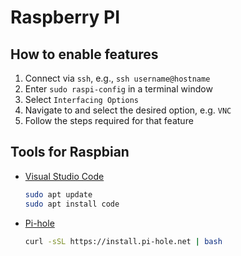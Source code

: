 # Raspberry PI

## How to enable features

1. Connect via `ssh`, e.g., `ssh username@hostname`
2. Enter `sudo raspi-config` in a terminal window
3. Select `Interfacing Options`
4. Navigate to and select the desired option, e.g. `VNC`
5. Follow the steps required for that feature

## Tools for Raspbian

- [Visual Studio Code](https://code.visualstudio.com/docs/setup/raspberry-pi)
  
  ```sh
  sudo apt update
  sudo apt install code
  ```

- [Pi-hole](https://docs.pi-hole.net/main/basic-install/)

  ```sh
  curl -sSL https://install.pi-hole.net | bash
  ```
